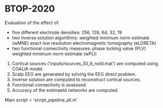 # BTOP-2020

Evaluation of the effect of:
- five different electrode densities: 
      256, 128, 64, 32, 19
- two inverse solution algorithms: 
      weighted minimum norm estimate (wMNE)
      exact low resolution electromagnetic tomography (eLORETA)
- two functional connectivity measures: 
      phase locking value (PLV) 
      weighted minimum norm estimate (wPLI)
      
      
      
1) Cortical sources ('inputs/sources_50_9_noId.mat') are computed using COALIA model.
2) Scalp EEG are generated by solving the EEG direct problem.
3) Inverse solution are computed to reconstruct cortical sources.
4) Functional connectivity is assessed.
5) Accuracy of the estimaetd networks are computed.


Main script = 'script_pipeline_all.m'
